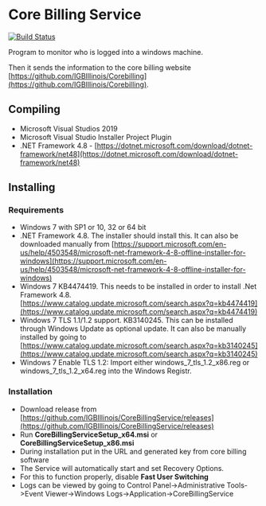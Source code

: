 # Core Billing Service

[![Build Status](https://www.travis-ci.com/IGBIllinois/CoreBillingService.svg?branch=master)](https://www.travis-ci.com/IGBIllinois/CoreBillingService)

Program to monitor who is logged into a windows machine.  

Then it sends the information to the core billing website [https://github.com/IGBIllinois/Corebilling](https://github.com/IGBIllinois/Corebilling).

## Compiling

* Microsoft Visual Studios 2019
* Microsoft Visual Studio Installer Project Plugin
* .NET Framework 4.8 - [https://dotnet.microsoft.com/download/dotnet-framework/net48](https://dotnet.microsoft.com/download/dotnet-framework/net48)

## Installing
### Requirements
* Windows 7 with SP1 or 10, 32 or 64 bit
* .NET Framework 4.8.  The installer should install this.  It can also be downloaded manually from [https://support.microsoft.com/en-us/help/4503548/microsoft-net-framework-4-8-offline-installer-for-windows](https://support.microsoft.com/en-us/help/4503548/microsoft-net-framework-4-8-offline-installer-for-windows)
* Windows 7 KB4474419.  This needs to be installed in order to install .Net Framework 4.8. [https://www.catalog.update.microsoft.com/search.aspx?q=kb4474419](https://www.catalog.update.microsoft.com/search.aspx?q=kb4474419)
* Windows 7 TLS 1.1/1.2 support. KB3140245.  This can be installed through Windows Update as optional update.  It can also be manually installed by going to [https://www.catalog.update.microsoft.com/search.aspx?q=kb3140245](https://www.catalog.update.microsoft.com/search.aspx?q=kb3140245)
* Windows 7 Enable TLS 1.2: Import either windows_7_tls_1.2_x86.reg or windows_7_tls_1.2_x64.reg into the Windows Registr.

### Installation
* Download release from [https://github.com/IGBIllinois/CoreBillingService/releases](https://github.com/IGBIllinois/CoreBillingService/releases)
* Run **CoreBillingServiceSetup_x64.msi** or **CoreBillingServiceSetup_x86.msi**
* During installation put in the URL and generated key from core billing software
* The Service will automatically start and set Recovery Options.
* For this to function properly, disable **Fast User Switching**
* Logs can be viewed by going to Control Panel->Administrative Tools->Event Viewer->Windows Logs->Application->CoreBillingService

